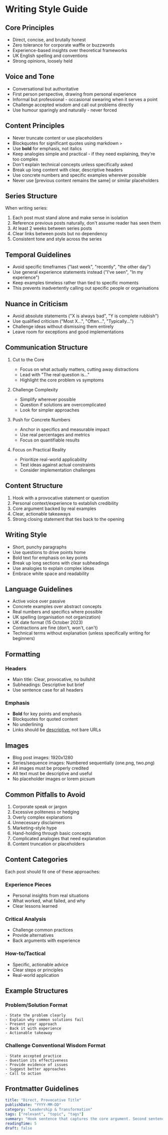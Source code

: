 # Writing Style Guide

## Core Principles

- Direct, concise, and brutally honest
- Zero tolerance for corporate waffle or buzzwords
- Experience-based insights over theoretical frameworks
- UK English spelling and conventions
- Strong opinions, loosely held

## Voice and Tone

- Conversational but authoritative
- First person perspective, drawing from personal experience
- Informal but professional - occasional swearing when it serves a point
- Challenge accepted wisdom and call out problems directly
- Use humour sparingly and naturally - never forced

## Content Principles

- Never truncate content or use placeholders
- Blockquotes for significant quotes using markdown `>`
- Use **bold** for emphasis, not italics
- Keep analogies simple and practical - if they need explaining, they're too complex
- Don't explain technical concepts unless specifically asked
- Break up long content with clear, descriptive headers
- Use concrete numbers and specific examples wherever possible
- Never use [previous content remains the same] or similar placeholders

## Series Structure

When writing series:
1. Each post must stand alone and make sense in isolation
2. Reference previous posts naturally, don't assume reader has seen them
3. At least 2 weeks between series posts
4. Clear links between posts but no dependency
5. Consistent tone and style across the series

## Temporal Guidelines
- Avoid specific timeframes ("last week", "recently", "the other day")
- Use general experience statements instead ("I've seen", "In my experience")
- Keep examples timeless rather than tied to specific moments
- This prevents inadvertently calling out specific people or organisations

## Nuance in Criticism
- Avoid absolute statements ("X is always bad", "Y is complete rubbish")
- Use qualified criticism ("Most X...", "Often...", "Typically...")
- Challenge ideas without dismissing them entirely
- Leave room for exceptions and good implementations

## Communication Structure

1. Cut to the Core
   - Focus on what actually matters, cutting away distractions
   - Lead with "The real question is..."
   - Highlight the core problem vs symptoms

2. Challenge Complexity
   - Simplify wherever possible
   - Question if solutions are overcomplicated
   - Look for simpler approaches

3. Push for Concrete Numbers
   - Anchor in specifics and measurable impact
   - Use real percentages and metrics
   - Focus on quantifiable results

4. Focus on Practical Reality
   - Prioritize real-world applicability
   - Test ideas against actual constraints
   - Consider implementation challenges

## Content Structure

1. Hook with a provocative statement or question
2. Personal context/experience to establish credibility
3. Core argument backed by real examples
4. Clear, actionable takeaways
5. Strong closing statement that ties back to the opening

## Writing Style

- Short, punchy paragraphs
- Use questions to drive points home
- Bold text for emphasis on key points
- Break up long sections with clear subheadings
- Use analogies to explain complex ideas
- Embrace white space and readability

## Language Guidelines

- Active voice over passive
- Concrete examples over abstract concepts
- Real numbers and specifics where possible
- UK spelling (organisation not organization)
- UK date format (15 October 2023)
- Contractions are fine (don't, won't, can't)
- Technical terms without explanation (unless specifically writing for beginners)

## Formatting

### Headers
- Main title: Clear, provocative, no bullshit
- Subheadings: Descriptive but brief
- Use sentence case for all headers

### Emphasis
- **Bold** for key points and emphasis
- Blockquotes for quoted content
- No underlining
- Links should be [descriptive](url), not bare URLs

## Images
- Blog post images: 1920x1280
- Series/sequence images: Numbered sequentially (one.png, two.png)
- All images must be properly credited
- Alt text must be descriptive and useful
- No placeholder images or lorem picsum

## Common Pitfalls to Avoid

1. Corporate speak or jargon
2. Excessive politeness or hedging
3. Overly complex explanations
4. Unnecessary disclaimers
5. Marketing-style hype
6. Hand-holding through basic concepts
7. Complicated analogies that need explanation
8. Content truncation or placeholders

## Content Categories

Each post should fit one of these approaches:

### Experience Pieces
- Personal insights from real situations
- What worked, what failed, and why
- Clear lessons learned

### Critical Analysis
- Challenge common practices
- Provide alternatives
- Back arguments with experience

### How-to/Tactical
- Specific, actionable advice
- Clear steps or principles
- Real-world application

## Example Structures

### Problem/Solution Format
```
- State the problem clearly
- Explain why common solutions fail
- Present your approach
- Back it with experience
- Actionable takeaway
```

### Challenge Conventional Wisdom Format
```
- State accepted practice
- Question its effectiveness
- Provide evidence of issues
- Suggest better approaches
- Call to action
```

## Frontmatter Guidelines
```yaml
title: "Direct, Provocative Title"
publishDate: "YYYY-MM-DD"
category: "Leadership & Transformation"
tags: ["relevant", "topic", "tags"]
summary: "Hook sentence that captures the core argument. Second sentence explains why it matters."
readingTime: 5
draft: false
```